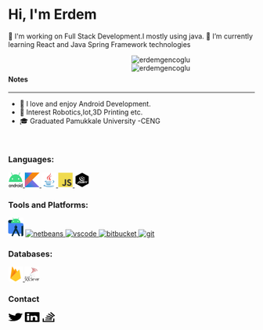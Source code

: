# Hi, I'm Erdem</h1>

📄 I'm working on Full Stack Development.I mostly using java.
🔭 I’m currently learning React and Java Spring Framework technologies

<!--<div style="text-align:center"><img align="center" src="img/400.webp" object-fit="cover" width="50%"></div>-->


<p><img align="right" width="50%" src="https://github-readme-stats.vercel.app/api/top-langs/?username=erdemgencoglu&layout=compact&langs_count=10" alt="erdemgencoglu" /></p>

<p>&nbsp;<img align="right" width="50%" src="https://github-readme-stats.vercel.app/api?username=erdemgencoglu&count_private=true&show_icons=true&include_all_commits=true&count_private=true"  alt="erdemgencoglu" >


### <h4 align="left">Notes</h4>
______________________________________________
* 🦕 I love and enjoy Android Development.<br/>
* 🔬 Interest Robotics,Iot,3D Printing etc.<br/>
* 🎓 Graduated Pamukkale University -CENG<br/>

<br>
<h3>Languages:</h3>
<p align="left">
<a href="https://developer.android.com" target="_blank"> <img src="img/android-logomark.svg" alt="android" width="30" height="30"/> </a> 
<a href="https://kotlinlang.org/" target="_blank"> <img src="img/kotlinsvg.svg" alt="kotlins" width="30" height="30"/> </a> 
<a href="https://www.java.com" target="_blank"> <img src="img/java-original.svg" alt="java" width="30" height="30"/> </a>
<a href="https://developer.mozilla.org/en-US/docs/Web/JavaScript" target="_blank"> <img src="img/javascript-original.svg" alt="javascript" width="30" height="30"/> </a> 
<a href="https://jquery.com/" target="_blank"> <img src="img/jquery.svg" alt="flutter" width="30" height="30"/> </a> 
</p>


<h3 align="left">Tools and Platforms:</h3>
<p align="left">
<a href="https://developer.android.com/studio" target="_blank"> <img src="img/android-studio.svg" alt="androidstudio" widht="38" height="38" /></a>
<a href="https://netbeans.apache.org/" target="_blank"> <img src="https://upload.wikimedia.org/wikipedia/commons/9/98/Apache_NetBeans_Logo.svg" alt="netbeans" widht="38" height="38" /> </a>
<a href="https://code.visualstudio.com" target="_blank"> <img src="https://upload.wikimedia.org/wikipedia/commons/9/9a/Visual_Studio_Code_1.35_icon.svg" alt="vscode" widht="38" height="38" /> </a>
<a href="https://bitbucket.org/" target="_blank"> <img src="https://upload.wikimedia.org/wikipedia/commons/0/0e/Bitbucket-blue-logomark-only.svg" alt="bitbucket" width="37" height="37"/> </a> 
<a href="https://git-scm.com/" target="_blank"> <img src="https://www.vectorlogo.zone/logos/git-scm/git-scm-icon.svg" alt="git" width="37" height="37"/> </a> 

</p>
<h3 align="left">Databases:</h3>
<p align="left">
<a href="https://firebase.google.com/" target="_blank"> <img src="img/firebase-icon.svg" alt="firebase" width="30" height="30"/> </a>
<a href="https://www.microsoft.com/en-us/sql-server" target="_blank"> <img src="img/microsoft-sql-server.svg" alt="mssql" width="30" height="30"/> </a> 
</p>
<h3 align="left">Contact</h3>
<a href="https://twitter.com/erdemgencoglu" target="blank"><img align="center" src="img/twitter.svg" alt="s" height="20" width="30" /></a>
<a href="https://www.linkedin.com/in/erdemgencoglu/" target="blank"><img align="center" src="img/linkedin.svg" alt="s" height="20" width="30" /></a>
<a href="https://stackoverflow.com/users/11989181/egencoglu" target="blank"><img align="center" src="img/stackoverflow.svg" alt="s" height="20" width="30" /></a>
</p>
